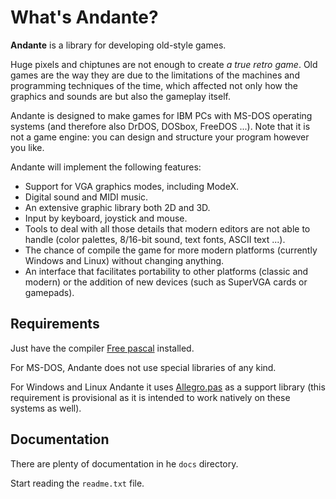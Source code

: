 # What's Andante?

**Andante** is a library for developing old-style games.

Huge pixels and chiptunes are not enough to create _a true retro game_.  Old
games are the way they are due to the limitations of the machines and
programming techniques of the time, which affected not only how the graphics
and sounds are but also the gameplay itself.

Andante is designed to make games for IBM PCs with MS-DOS operating systems
(and therefore also DrDOS, DOSbox, FreeDOS ...).  Note that it is not a game
engine:  you can design and structure your program however you like.

Andante will implement the following features:

* Support for VGA graphics modes, including ModeX.
* Digital sound and MIDI music.
* An extensive graphic library both 2D and 3D.
* Input by keyboard, joystick and mouse.
* Tools to deal with all those details that modern editors are not able to
  handle (color palettes, 8/16-bit sound, text fonts, ASCII text ...).
* The chance of compile the game for more modern platforms (currently Windows
  and Linux) without changing anything.
* An interface that facilitates portability to other platforms (classic and
  modern) or the addition of new devices (such as SuperVGA cards or gamepads).



## Requirements

Just have the compiler [Free pascal](https://www.freepascal.org/)
installed.

For MS-DOS, Andante does not use special libraries of any kind.

For Windows and Linux Andante it uses [Allegro.pas](http://allegro-pas.sf.net)
as a support library (this requirement is provisional as it is intended to work
natively on these systems as well).



## Documentation

There are plenty of documentation in he `docs` directory.

Start reading the `readme.txt` file.
